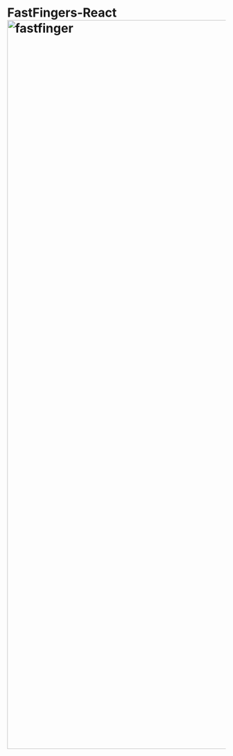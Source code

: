 # FastFingers-React<img width="1680" alt="fastfinger" src="https://github.com/RashadMa/FastFingers-React/assets/87971037/352a37d3-38cb-48e0-b394-6ba034f62912">
